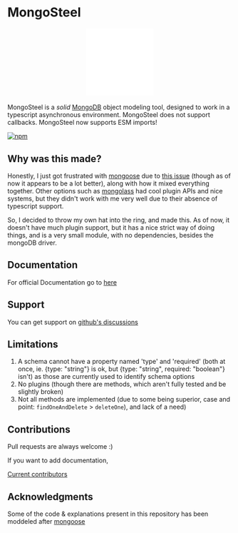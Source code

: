 # MongoSteel

<p align="center">
    <img src="./icon.svg" width="30%">
</p>

MongoSteel is a *solid* [MongoDB](https://www.mongodb.org/) object modeling tool, designed to work in a typescript asynchronous environment. MongoSteel does not support callbacks. MongoSteel now supports ESM imports!

[![npm](https://nodei.co/npm/mongosteel.png)](https://www.npmjs.com/package/mongosteel)

## Why was this made?
Honestly, I just got frustrated with [mongoose](https://github.com/Automattic/mongoose) due to [this issue](https://github.com/Automattic/mongoose/issues/10349) (though as of now it appears to be a lot better), along with how it mixed everything together. Other options such as [mongolass](https://github.com/mongolass/mongolass) had cool plugin APIs and nice systems, but they didn't work with me very well due to their absence of typescript support. 

So, I decided to throw my own hat into the ring, and made this. As of now, it doesn't have much plugin support, but it has a nice strict way of doing things, and is a very small module, with no dependencies, besides the mongoDB driver.

## Documentation

For official Documentation go to [here](https://mongosteel.shadygoat.eu/)

## Support

You can get support on [github's discussions](https://github.com/ShadiestGoat/mongosteel/discussions/categories/q-a)

## Limitations

1. A schema cannot have a property named 'type' and 'required' (both at once, ie. {type: "string"} is ok, but {type: "string", required: "boolean"} isn't) as those are currently used to identify schema options
2. No plugins (though there are methods, which aren't fully tested and be slightly broken)
3. Not all methods are implemented (due to some being superior, case and point: `findOneAndDelete` > `deleteOne`), and lack of a need)

## Contributions

Pull requests are always welcome :)

If you want to add documentation, 

[Current contributors](https://github.com/ShadiestGoat/mongosteel/graphs/contributors)

## Acknowledgments

Some of the code & explanations present in this repository has been moddeled after [mongoose](https://github.com/Automattic/mongoose)

